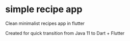 # simple recipe app

Clean minimalist recipes app in flutter

Created for quick transition from Java 11 to Dart + Flutter
